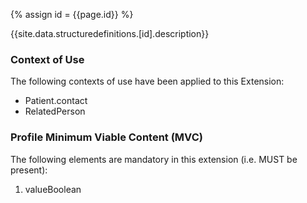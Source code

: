 
{% assign id = {{page.id}} %}

{{site.data.structuredefinitions.[id].description}}

### Context of Use ###
The following contexts of use have been applied to this Extension:

- Patient.contact
- RelatedPerson

### Profile Minimum Viable Content (MVC) ###

The following elements are mandatory in this extension (i.e. MUST be present):

1. valueBoolean